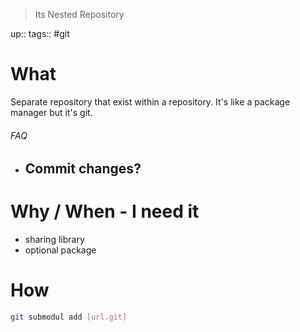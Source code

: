 > Its Nested Repository

up:: 
tags:: #git

# What
Separate repository that exist within a repository. It's like a package manager but it's git. 
###### FAQ
- Commit changes?
	- 
# Why / When - I need it
- sharing library
- optional package
# How
```sh
git submodul add [url.git]

```
